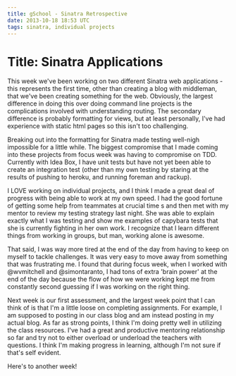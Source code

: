 ```yaml
---
title: gSchool - Sinatra Retrospective
date: 2013-10-18 18:53 UTC
tags: sinatra, individual projects
---
```


<h1> Title: Sinatra Applications </h1>

This week we've been working on two different Sinatra web applications - this represents the first time, other than creating a blog with middleman, that we've been creating something for the web. Obviously, the largest difference in doing this over doing command line projects is the complications involved with understanding routing. The secondary difference is probably formatting for views, but at least personally, I've had experience with static html pages so this isn't too challenging. 

Breaking out into the formatting for Sinatra made testing well-nigh impossible for a little while. The biggest compromise that I made coming into these projects from focus week was having to compromise on TDD. Currently with Idea Box, I have unit tests but have not yet been able to create an integration test (other than my own testing by staring at the results of pushing to  heroku, and running foreman and rackup).

I LOVE working on individual projects, and I think I made a great deal of progress with being able to work at my own speed. I had the good fortune of getting some help from teammates at crucial time s and then met with my mentor to review my testing strategy last night. She was able to explain exactly what I was testing and show me examples of capybara tests that she is currently fighting in her own work. I recognize that I learn different things from working in groups, but man, working alone is awesome.

That said, I was way more tired at the end of the day from having to keep on myself to tackle challenges. It was very easy to move away from something that was frustrating me. I found that during focus week, when I worked with @wvmitchell and @simontaranto, I had tons of extra 'brain power' at the end of the day because the flow of how we were working kept me from constantly second guessing if I was working on the right thing.

Next week is our first assessment, and the largest week point that I can think of is that I'm a little loose on completing assignments. For example, I am supposed to posting in our class blog and am instead posting in my actual blog. As far as strong points, I think I'm doing pretty well in utilizing the class resources. I've had a great and productive mentoring relationship so far and try not to either overload or underload the teachers with questions. I think I'm making progress in learning, although I'm not sure if that's self evident.

Here's to another week! 